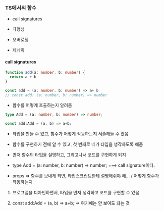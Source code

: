 ### TS에서의 함수 

- call signatures

- 다형성 

- 오버로딩 

- 제네릭 


#### call signatures

```typescript
function add(a: number, b: number) {
  return a + b
}

const add = (a: number, b: number) => a+ b
// const add: (a: number, b: number) => number
```

- 함수를 어떻게 호출하는지 알려줌 

```typescript
type Add = (a: number, b: number) => number;

const add:Add = (a, b) => a+b;
```

- 타입을 만들 수 있고, 함수가 어떻게 작동하는지 서술해둘 수 있음 

- 함수를 구현하기 전에 알 수 있고, 첫 번째로 네가 타입을 생각하도록 해줌 

- 먼저 함수의 타입을 설명하고, 그리고나서 코드를 구현하게 되지 

- type Add = (a: number, b: number) => number; ===> call signature이다.

- props => 함수를 보내게 되면, 타입스크립트한테 설명해줘야 해... / 어떻게 함수가 작동하는지 

1. 프로그램을 디자인하면서, 타입을 먼저 생각하고 코드를 구현할 수 있음 

2. const add:Add = (a, b) => a+b; => 여기에는 안 보여도 되는 것 


